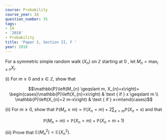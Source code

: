 ```yaml
---
course: Probability
course_year: IA
question_number: 35
tags:
- IA
- '2018'
- Probability
title: 'Paper 2, Section II, F '
year: 2018
---
```




For a symmetric simple random walk $\left(X_{n}\right)$ on $\mathbb{Z}$ starting at 0 , let $M_{n}=\max _{i \leqslant n} X_{i}$.

(i) For $m \geqslant 0$ and $x \in \mathbb{Z}$, show that

$$\mathbb{P}\left(M_{n} \geqslant m, X_{n}=x\right)= \begin{cases}\mathbb{P}\left(X_{n}=x\right) & \text { if } x \geqslant m \\ \mathbb{P}\left(X_{n}=2 m-x\right) & \text { if } x<m\end{cases}$$

(ii) For $m \geqslant 0$, show that $\mathbb{P}\left(M_{n} \geqslant m\right)=\mathbb{P}\left(X_{n}=m\right)+2 \sum_{x>m} \mathbb{P}\left(X_{n}=x\right)$ and that

$$\mathbb{P}\left(M_{n}=m\right)=\mathbb{P}\left(X_{n}=m\right)+\mathbb{P}\left(X_{n}=m+1\right)$$

(iii) Prove that $\mathbb{E}\left(M_{n}^{2}\right)<\mathbb{E}\left(X_{n}^{2}\right)$.